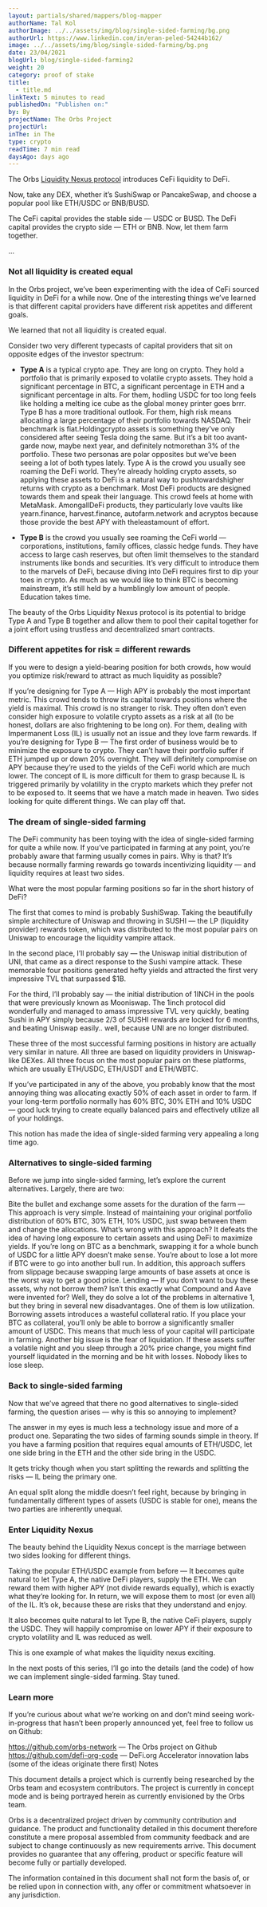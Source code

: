 ```yaml
---
layout: partials/shared/mappers/blog-mapper
authorName: Tal Kol
authorImage: ../../assets/img/blog/single-sided-farming/bg.png
authorUrl: https://www.linkedin.com/in/eran-peled-54244b162/
image: ../../assets/img/blog/single-sided-farming/bg.png
date: 23/04/2021
blogUrl: blog/single-sided-farming2
weight: 20
category: proof of stake
title:
  - title.md
linkText: 5 minutes to read
publishedOn: "Publishen on:"
by: By
projectName: The Orbs Project
projectUrl:
inThe: in The
type: crypto
readTime: 7 min read
daysAgo: days ago
---
```


The Orbs [Liquidity Nexus protocol]('') introduces CeFi liquidity to DeFi.

Now, take any DEX, whether it’s SushiSwap or PancakeSwap, and choose a popular pool like ETH/USDC or BNB/BUSD.

The CeFi capital provides the stable side — USDC or BUSD. The DeFi capital provides the crypto side — ETH or BNB. Now, let them farm together.

...

### Not all liquidity is created equal

In the Orbs project, we’ve been experimenting with the idea of CeFi sourced liquidity in DeFi for a while now. One of the interesting things we’ve learned is that different capital providers have different risk appetites and different goals.

We learned that not all liquidity is created equal.

Consider two very different typecasts of capital providers that sit on opposite edges of the investor spectrum:

- **Type A** is a typical crypto ape. They are long on crypto. They hold a portfolio that is primarily exposed to volatile crypto assets. They hold a significant percentage in BTC, a significant percentage in ETH and a significant percentage in alts. For them, hodling USDC for too long feels like holding a melting ice cube as the global money printer goes brrr.
  Type B has a more traditional outlook. For them, high risk means allocating a large percentage of their portfolio towards NASDAQ. Their benchmark is fiat.Holdingcrypto assets is something they’ve only considered after seeing Tesla doing the same. But it’s a bit too avant-garde now, maybe next year, and definitely notmorethan 3% of the portfolio.
  These two personas are polar opposites but we’ve been seeing a lot of both types lately.
  Type A is the crowd you usually see roaming the DeFi world. They’re already holding crypto assets, so applying these assets to DeFi is a natural way to pushtowardshigher returns with crypto as a benchmark. Most DeFi products are designed towards them and speak their language. This crowd feels at home with MetaMask. AmongallDeFi products, they particularly love vaults like yearn.finance, harvest.finance, autofarm.network and acryptos because those provide the best APY with theleastamount of effort.

- **Type B** is the crowd you usually see roaming the CeFi world — corporations, institutions, family offices, classic hedge funds. They have access to large cash reserves, but often limit themselves to the standard instruments like bonds and securities. It’s very difficult to introduce them to the marvels of DeFi, because diving into DeFi requires first to dip your toes in crypto. As much as we would like to think BTC is becoming mainstream, it’s still held by a humblingly low amount of people. Education takes time.

The beauty of the Orbs Liquidity Nexus protocol is its potential to bridge Type A and Type B together and allow them to pool their capital together for a joint effort using trustless and decentralized smart contracts.

### Different appetites for risk = different rewards

If you were to design a yield-bearing position for both crowds, how would you optimize risk/reward to attract as much liquidity as possible?

If you’re designing for Type A — High APY is probably the most important metric. This crowd tends to throw its capital towards positions where the yield is maximal. This crowd is no stranger to risk. They often don’t even consider high exposure to volatile crypto assets as a risk at all (to be honest, dollars are also frightening to be long on). For them, dealing with Impermanent Loss (IL) is usually not an issue and they love farm rewards.
If you’re designing for Type B — The first order of business would be to minimize the exposure to crypto. They can’t have their portfolio suffer if ETH jumped up or down 20% overnight. They will definitely compromise on APY because they’re used to the yields of the CeFi world which are much lower. The concept of IL is more difficult for them to grasp because IL is triggered primarily by volatility in the crypto markets which they prefer not to be exposed to.
It seems that we have a match made in heaven. Two sides looking for quite different things. We can play off that.

### The dream of single-sided farming

The DeFi community has been toying with the idea of single-sided farming for quite a while now. If you’ve participated in farming at any point, you’re probably aware that farming usually comes in pairs. Why is that? It’s because normally farming rewards go towards incentivizing liquidity — and liquidity requires at least two sides.

What were the most popular farming positions so far in the short history of DeFi?

The first that comes to mind is probably SushiSwap. Taking the beautifully simple architecture of Uniswap and throwing in SUSHI — the LP (liquidity provider) rewards token, which was distributed to the most popular pairs on Uniswap to encourage the liquidity vampire attack.

In the second place, I’ll probably say — the Uniswap initial distribution of UNI, that came as a direct response to the Sushi vampire attack. These memorable four positions generated hefty yields and attracted the first very impressive TVL that surpassed $1B.

For the third, I’ll probably say — the initial distribution of 1INCH in the pools that were previously known as Mooniswap. The 1inch protocol did wonderfully and managed to amass impressive TVL very quickly, beating Sushi in APY simply because 2/3 of SUSHI rewards are locked for 6 months, and beating Uniswap easily.. well, because UNI are no longer distributed.

These three of the most successful farming positions in history are actually very similar in nature. All three are based on liquidity providers in Uniswap-like DEXes. All three focus on the most popular pairs on these platforms, which are usually ETH/USDC, ETH/USDT and ETH/WBTC.

If you’ve participated in any of the above, you probably know that the most annoying thing was allocating exactly 50% of each asset in order to farm. If your long-term portfolio normally has 60% BTC, 30% ETH and 10% USDC — good luck trying to create equally balanced pairs and effectively utilize all of your holdings.

This notion has made the idea of single-sided farming very appealing a long time ago.

### Alternatives to single-sided farming

Before we jump into single-sided farming, let’s explore the current alternatives. Largely, there are two:

Bite the bullet and exchange some assets for the duration of the farm — This approach is very simple. Instead of maintaining your original portfolio distribution of 60% BTC, 30% ETH, 10% USDC, just swap between them and change the allocations. What’s wrong with this approach? It defeats the idea of having long exposure to certain assets and using DeFi to maximize yields. If you’re long on BTC as a benchmark, swapping it for a whole bunch of USDC for a little APY doesn’t make sense. You’re about to lose a lot more if BTC were to go into another bull run. In addition, this approach suffers from slippage because swapping large amounts of base assets at once is the worst way to get a good price.
Lending — If you don’t want to buy these assets, why not borrow them? Isn’t this exactly what Compound and Aave were invented for? Well, they do solve a lot of the problems in alternative 1, but they bring in several new disadvantages. One of them is low utilization. Borrowing assets introduces a wasteful collateral ratio. If you place your BTC as collateral, you’ll only be able to borrow a significantly smaller amount of USDC. This means that much less of your capital will participate in farming. Another big issue is the fear of liquidation. If these assets suffer a volatile night and you sleep through a 20% price change, you might find yourself liquidated in the morning and be hit with losses. Nobody likes to lose sleep.

### Back to single-sided farming

Now that we’ve agreed that there no good alternatives to single-sided farming, the question arises — why is this so annoying to implement?

The answer in my eyes is much less a technology issue and more of a product one. Separating the two sides of farming sounds simple in theory. If you have a farming position that requires equal amounts of ETH/USDC, let one side bring in the ETH and the other side bring in the USDC.

It gets tricky though when you start splitting the rewards and splitting the risks — IL being the primary one.

An equal split along the middle doesn’t feel right, because by bringing in fundamentally different types of assets (USDC is stable for one), means the two parties are inherently unequal.

### Enter Liquidity Nexus

The beauty behind the Liquidity Nexus concept is the marriage between two sides looking for different things.

Taking the popular ETH/USDC example from before — It becomes quite natural to let Type A, the native DeFi players, supply the ETH. We can reward them with higher APY (not divide rewards equally), which is exactly what they’re looking for. In return, we will expose them to most (or even all) of the IL. It’s ok, because these are risks that they understand and enjoy.

It also becomes quite natural to let Type B, the native CeFi players, supply the USDC. They will happily compromise on lower APY if their exposure to crypto volatility and IL was reduced as well.

This is one example of what makes the liquidity nexus exciting.

In the next posts of this series, I’ll go into the details (and the code) of how we can implement single-sided farming. Stay tuned.

### Learn more

If you’re curious about what we’re working on and don’t mind seeing work-in-progress that hasn’t been properly announced yet, feel free to follow us on Github:

https://github.com/orbs-network — The Orbs project on Github
https://github.com/defi-org-code — DeFi.org Accelerator innovation labs (some of the ideas originate there first)
Notes

This document details a project which is currently being researched by the Orbs team and ecosystem contributors. The project is currently in concept mode and is being portrayed herein as currently envisioned by the Orbs team.

Orbs is a decentralized project driven by community contribution and guidance. The product and functionality detailed in this document therefore constitute a mere proposal assembled from community feedback and are subject to change continuously as new requirements arrive. This document provides no guarantee that any offering, product or specific feature will become fully or partially developed.

The information contained in this document shall not form the basis of, or be relied upon in connection with, any offer or commitment whatsoever in any jurisdiction.

